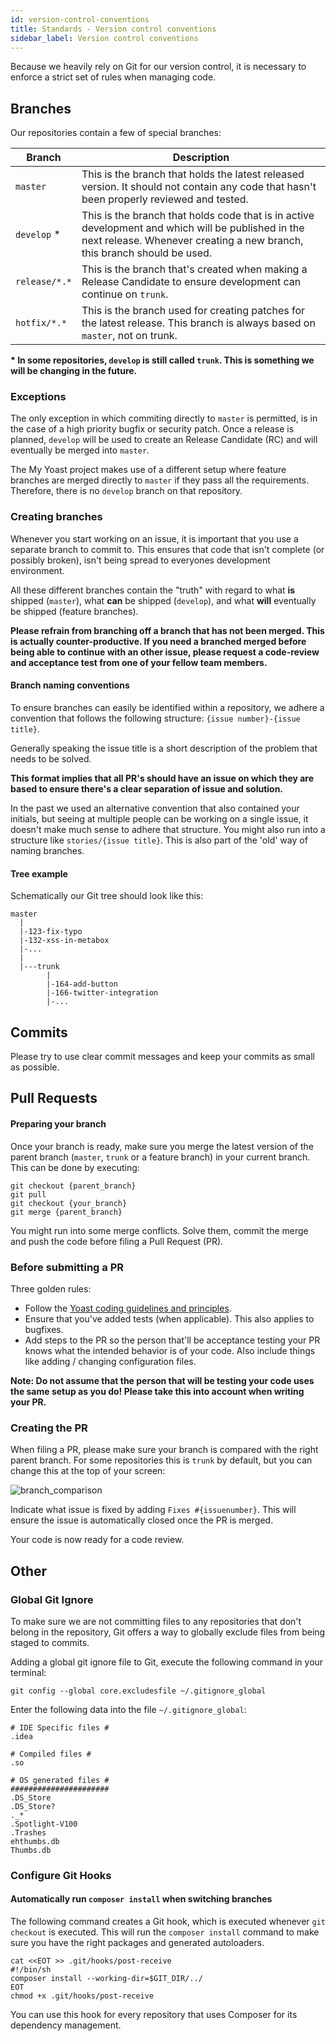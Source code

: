 ```yaml
---
id: version-control-conventions
title: Standards - Version control conventions
sidebar_label: Version control conventions
---
```


Because we heavily rely on Git for our version control, it is necessary to enforce a strict set of rules when managing code.

## Branches
Our repositories contain a few of special branches:

| Branch | Description |
|--------|-------------|
| `master` | This is the branch that holds the latest released version. It should not contain any code that hasn't been properly reviewed and tested. |
| `develop` * | This is the branch that holds code that is in active development and which will be published in the next release. Whenever creating a new branch, this branch should be used. |
| `release/*.*` | This is the branch that's created when making a Release Candidate to ensure development can continue on `trunk`. |
| `hotfix/*.*` | This is the branch used for creating patches for the latest release. This branch is always based on `master`, not on trunk.

**\* In some repositories, `develop` is still called `trunk`. This is something we will be changing in the future.**

### Exceptions
The only exception in which commiting directly to `master` is permitted, is in the case of a high priority bugfix or security patch. Once a release is planned, `develop` will be used to create an Release Candidate (RC) and will eventually be merged into `master`.

The My Yoast project makes use of a different setup where feature branches are merged directly to `master` if they pass all the requirements. Therefore, there is no `develop` branch on that repository.

### Creating branches
Whenever you start working on an issue, it is important that you use a separate branch to commit to. This ensures that code that isn't complete (or possibly broken), isn't being spread to everyones development environment.

All these different branches contain the "truth" with regard to what __is__ shipped (`master`), what __can__ be shipped (`develop`), and what __will__ eventually be shipped (feature branches).

**Please refrain from branching off a branch that has not been merged. This is actually counter-productive. If you need a branched merged before being able to continue with an other issue, please request a code-review and acceptance test from one of your fellow team members.**

#### Branch naming conventions
To ensure branches can easily be identified within a repository, we adhere a convention that follows the following structure:
`{issue number}-{issue title}`.

Generally speaking the issue title is a short description of the problem that needs to be solved.

**This format implies that all PR's should have an issue on which they are based to ensure there's a clear separation of issue and solution.**

In the past we used an alternative convention that also contained your initials, but seeing at multiple people can be working on a single issue, it doesn't make much sense to adhere that structure. You might also run into a structure like `stories/{issue title}`. This is also part of the 'old' way of naming branches.

#### Tree example
Schematically our Git tree should look like this:

```
master
  |
  |-123-fix-typo
  |-132-xss-in-metabox
  |-...
  |
  |---trunk
        |
        |-164-add-button
        |-166-twitter-integration
        |-...
```

## Commits
Please try to use clear commit messages and keep your commits as small as possible.

## Pull Requests

#### Preparing your branch
Once your branch is ready, make sure you merge the latest version of the parent branch (`master`, `trunk` or a feature branch) in your current branch. This can be done by executing:

```shell script
git checkout {parent_branch}
git pull
git checkout {your_branch}
git merge {parent_branch}
```

You might run into some merge conflicts. Solve them, commit the merge and push the code before filing a Pull Request (PR).

### Before submitting a PR
Three golden rules:

- Follow the [Yoast coding guidelines and principles](coding-guidelines-and-principles.md).
- Ensure that you've added tests (when applicable). This also applies to bugfixes.
- Add steps to the PR so the person that'll be acceptance testing your PR knows what the intended behavior is of your code. Also include things like adding / changing configuration files.

**Note: Do not assume that the person that will be testing your code uses the same setup as you do! Please take this into account when writing your PR.**

### Creating the PR
When filing a PR, please make sure your branch is compared with the right parent branch. For some repositories this is `trunk` by default, but you can change this at the top of your screen:

![branch_comparison](https://cloud.githubusercontent.com/assets/1488816/4550557/e621840a-4e67-11e4-8880-2cabd973bb33.png)

Indicate what issue is fixed by adding `Fixes #{issuenumber}`. This will ensure the issue is automatically closed once the PR is merged.

Your code is now ready for a code review.

## Other

### Global Git Ignore
To make sure we are not committing files to any repositories that don't belong in the repository, Git offers a way to globally exclude files from being staged to commits.

Adding a global git ignore file to Git, execute the following command in your terminal:
```shell script
git config --global core.excludesfile ~/.gitignore_global
```

Enter the following data into the file `~/.gitignore_global`:
```shell script
# IDE Specific files #
.idea

# Compiled files #
.so

# OS generated files #
######################
.DS_Store
.DS_Store?
._*
.Spotlight-V100
.Trashes
ehthumbs.db
Thumbs.db
```

### Configure Git Hooks

#### Automatically run `composer install` when switching branches
The following command creates a Git hook, which is executed whenever `git checkout` is executed.
This will run the `composer install` command to make sure you have the right packages and generated autoloaders.

```shell script
cat <<EOT >> .git/hooks/post-receive
#!/bin/sh
composer install --working-dir=$GIT_DIR/../
EOT
chmod +x .git/hooks/post-receive
```

You can use this hook for every repository that uses Composer for its dependency management.
